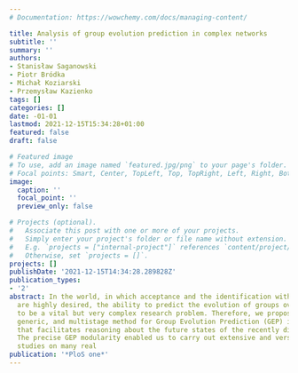 ```yaml
---
# Documentation: https://wowchemy.com/docs/managing-content/

title: Analysis of group evolution prediction in complex networks
subtitle: ''
summary: ''
authors:
- Stanisław Saganowski
- Piotr Bródka
- Michał Koziarski
- Przemysław Kazienko
tags: []
categories: []
date: -01-01
lastmod: 2021-12-15T15:34:28+01:00
featured: false
draft: false

# Featured image
# To use, add an image named `featured.jpg/png` to your page's folder.
# Focal points: Smart, Center, TopLeft, Top, TopRight, Left, Right, BottomLeft, Bottom, BottomRight.
image:
  caption: ''
  focal_point: ''
  preview_only: false

# Projects (optional).
#   Associate this post with one or more of your projects.
#   Simply enter your project's folder or file name without extension.
#   E.g. `projects = ["internal-project"]` references `content/project/deep-learning/index.md`.
#   Otherwise, set `projects = []`.
projects: []
publishDate: '2021-12-15T14:34:28.289828Z'
publication_types:
- '2'
abstract: In the world, in which acceptance and the identification with social communities
  are highly desired, the ability to predict the evolution of groups over time appears
  to be a vital but very complex research problem. Therefore, we propose a new, adaptable,
  generic, and multistage method for Group Evolution Prediction (GEP) in complex networks,
  that facilitates reasoning about the future states of the recently discovered groups.
  The precise GEP modularity enabled us to carry out extensive and versatile empirical
  studies on many real
publication: '*PloS one*'
---
```

